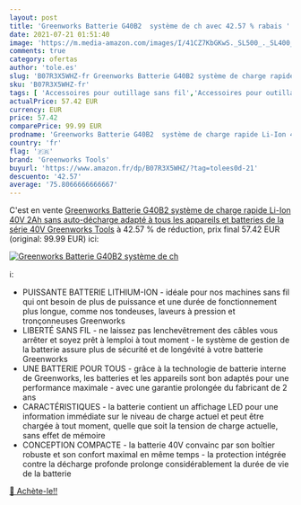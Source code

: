```yaml
---
layout: post
title: 'Greenworks Batterie G40B2  système de ch avec 42.57 % rabais '
date: 2021-07-21 01:51:40
image: 'https://m.media-amazon.com/images/I/41CZ7KbGKwS._SL500_._SL400_.jpg'
comments: true
category: ofertas
author: 'tole.es'
slug: 'B07R3X5WHZ-fr Greenworks Batterie G40B2 système de charge rapide Li-Ion...'
sku: 'B07R3X5WHZ-fr'
tags: [ 'Accessoires pour outillage sans fil','Accessoires pour outillage électroportatif','Bricolage','Outillage à main et électroportatif','Packs batterie pour outils sans fil','greenworks tools', ]
actualPrice: 57.42 EUR
currency: EUR
price: 57.42
comparePrice: 99.99 EUR
prodname: 'Greenworks Batterie G40B2  système de charge rapide Li-Ion 40V 2Ah sans auto-décharge adapté à tous les appareils et batteries de la série 40V Greenworks Tools'
country: 'fr'
flag: '🇫🇷'
brand: 'Greenworks Tools'
buyurl: 'https://www.amazon.fr/dp/B07R3X5WHZ/?tag=tolees0d-21'
descuento: '42.57'
average: '75.8066666666667'
---
```


C'est en vente [Greenworks Batterie G40B2  système de charge rapide Li-Ion 40V 2Ah sans auto-décharge adapté à tous les appareils et batteries de la série 40V Greenworks Tools](https://www.amazon.fr/dp/B07R3X5WHZ/?tag=tolees0d-21)  à  42.57 % de réduction, prix final  57.42 EUR (original: 99.99 EUR) ici:

[![Greenworks Batterie G40B2  système de ch](https://m.media-amazon.com/images/I/41CZ7KbGKwS._SL500_._SL400_.jpg)](https://www.amazon.fr/dp/B07R3X5WHZ/?tag=tolees0d-21)

ℹ️:

- PUISSANTE BATTERIE LITHIUM-ION - idéale pour nos machines sans fil qui ont besoin de plus de puissance et une durée de fonctionnement plus longue, comme nos tondeuses, laveurs à pression et tronçonneuses Greenworks
- LIBERTÉ SANS FIL - ne laissez pas lenchevêtrement des câbles vous arrêter et soyez prêt à lemploi à tout moment - le système de gestion de la batterie assure plus de sécurité et de longévité à votre batterie Greenworks
- UNE BATTERIE POUR TOUS - grâce à la technologie de batterie interne de Greenworks, les batteries et les appareils sont bon adaptés pour une performance maximale - avec une garantie prolongée du fabricant de 2 ans
- CARACTÉRISTIQUES - la batterie contient un affichage LED pour une information immédiate sur le niveau de charge actuel et peut être chargée à tout moment, quelle que soit la tension de charge actuelle, sans effet de mémoire
- CONCEPTION COMPACTE - la batterie 40V convainc par son boîtier robuste et son confort maximal en même temps - la protection intégrée contre la décharge profonde prolonge considérablement la durée de vie de la batterie

[🛒 Achète-le!!](https://www.amazon.fr/dp/B07R3X5WHZ/?tag=tolees0d-21)
